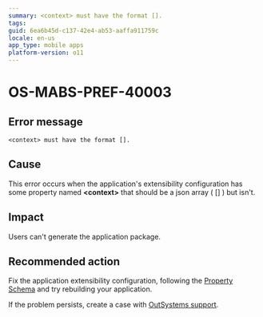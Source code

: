 ```yaml
---
summary: <context> must have the format [].
tags:
guid: 6ea6b45d-c137-42e4-ab53-aaffa911759c
locale: en-us
app_type: mobile apps
platform-version: o11
---
```


# OS-MABS-PREF-40003

## Error message

`<context> must have the format [].`

## Cause

This error occurs when the application's extensibility configuration has some property named **&lt;context&gt;** that should be a json array ( [] ) but isn't.

## Impact

Users can't generate the application package.

## Recommended action

Fix the application extensibility configuration, following the [Property Schema](https://success.outsystems.com/Documentation/11/Delivering_Mobile_Apps/Customize_Your_Mobile_App/Extensibility_Configurations_JSON_Schema#property-schema) and try rebuilding your application.

If the problem persists, create a case with [OutSystems support](https://www.outsystems.com/support/portal/open-support-case?ErrorCode=OS-MABS-PREF-40003).
